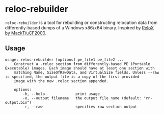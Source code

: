 # reloc-rebuilder

`reloc-rebuilder` is a tool for rebuilding or constructing relocation data from differently-based dumps of a Windows x86/x64 binary. Inspired by [ReloX by MackT/uCF2000](http://web.archive.org/web/20091030072027/http://www.woodmann.com/collaborative/tools/index.php/ReloX).

## Usage

```
usage: reloc-rebuilder [options] pe_file1 pe_file2 ...
    Construct a .reloc section from differently-based PE (Portable Executable) images. Each image should have at least one section with
    matching Name, SizeOfRawData, and VirtualSize fields. Unless --raw is specified, the output file is a copy of the first provided
    image with the new .reloc section appended.

    options:
        -h, --help              print usage
        -o, --output filename   the output file name (default: "rr-output.bin")
        -r, --raw               specifies raw section output
```


